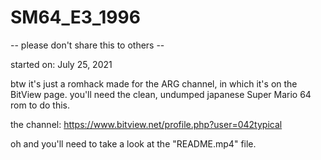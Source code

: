 # SM64_E3_1996
-- please don't share this to others --

started on: July 25, 2021

btw it's just a romhack made for the ARG channel, in which it's on the BitView page.
you'll need the clean, undumped japanese Super Mario 64 rom to do this.

the channel: https://www.bitview.net/profile.php?user=042typical

oh and you'll need to take a look at the "README.mp4" file.
